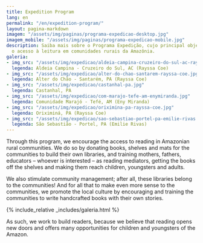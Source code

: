 ```yaml
---
title: Expedition Program
lang: en
permalink: "/en/expedition-program/"
layout: pagina-markdown
imagem: "/assets/img/paginas/programa-expedicao-desktop.jpg"
imagem_mobile: "/assets/img/paginas/programa-expedicao-mobile.jpg"
description: Saiba mais sobre o Programa Expedição, cujo principal objetivos é promover
  o acesso à leitura em comunidades rurais da Amazônia.
galeria:
- img_src: "/assets/img/expedicao/aldeia-campina-cruzeiro-do-sul-ac-rayssa-coe.jpg"
  legenda: Aldeia Campina - Cruzeiro do Sul, AC (Rayssa Coe)
- img_src: "/assets/img/expedicao/alter-do-chao-santarem-rayssa-coe.jpg"
  legenda: Alter do Chão - Santarém, PA (Rayssa Coe)
- img_src: "/assets/img/expedicao/castanhal-pa.jpg"
  legenda: Castanhal, PA
- img_src: "/assets/img/expedicao/com-marajo-tefe-am-enymiranda.jpg"
  legenda: Comunidade Marajó - Tefé, AM (Eny Miranda)
- img_src: "/assets/img/expedicao/oriximina-pa-rayssa-coe.jpg"
  legenda: Oriximiná, PA (Rayssa Coe)
- img_src: "/assets/img/expedicao/sao-sebastiao-portel-pa-emilie-rivas.jpg"
  legenda: São Sebastião - Portel, PA (Emilie Rivas)
---
```


Through this program, we encourage the access to reading in Amazonian rural communities. We do so by donating books, shelves and mats for the communities to build their own libraries, and training mothers, fathers, educators – whoever is interested – as reading mediators, getting the books off the shelves and making them reach children, youngsters and adults.

We also stimulate community management; after all, these libraries belong to the communities! And for all that to make even more sense to the communities, we promote the local culture by encouraging and training the communities to write handcrafted books with their own stories.

{% include_relative _includes/galeria.html %}

As such, we work to build readers, because we believe that reading opens new doors and offers many opportunities for children and youngsters of the Amazon.